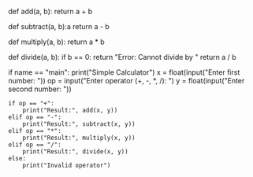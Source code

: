 def add(a, b):
    return a + b

def subtract(a, b):a
    return a - b

def multiply(a, b):
    return a * b

def divide(a, b):
    if b == 0:
        return "Error: Cannot divide by "
    return a / b

if name == "main":
    print("Simple Calculator")
    x = float(input("Enter first number: "))
    op = input("Enter operator (+, -, *, /): ")
    y = float(input("Enter second number: "))

    if op == "+":
        print("Result:", add(x, y))
    elif op == "-":
        print("Result:", subtract(x, y))
    elif op == "*":
        print("Result:", multiply(x, y))
    elif op == "/":
        print("Result:", divide(x, y))
    else:
        print("Invalid operator")
